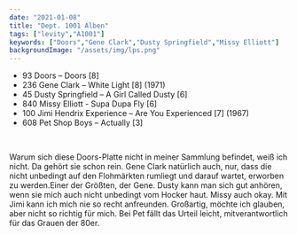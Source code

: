 ```yaml
---
date: "2021-01-08"
title: "Dept. 1001 Alben"
tags: ["levity","A1001"]
keywords: ["Doors","Gene Clark","Dusty Springfield","Missy Elliott"]
backgroundImage: "/assets/img/lps.png"
---
```


<ul class="no-bullets">

<li>93 Doors – Doors [8]</li>
<li>236 Gene Clark – White Light [8] (1971)</li>
<li>45 Dusty Springfield – A Girl Called Dusty [6]</li>
<li>840 Missy Elliott - Supa Dupa Fly [6]</li>
<li>100 Jimi Hendrix Experience – Are You Experienced [7] (1967)</li>
<li>608 Pet Shop Boys – Actually [3]</li>

</ul>


</br>

<!-- Excerpt Start -->
Warum sich diese Doors-Platte nicht in meiner Sammlung befindet, weiß ich nicht. Da gehört sie schon rein. Gene Clark natürlich auch, nur, dass die nicht unbedingt auf den Flohmärkten rumliegt und darauf wartet, erworben zu werden.<!-- Excerpt End -->Einer der Größten, der Gene. Dusty kann man sich gut anhören, wenn sie mich auch nicht unbedingt vom Hocker haut. Missy auch okay. Mit Jimi kann ich mich nie so recht anfreunden. Großartig, möchte ich glauben, aber nicht so richtig für mich. Bei Pet fällt das Urteil leicht, mitverantwortlich für das Grauen der 80er.